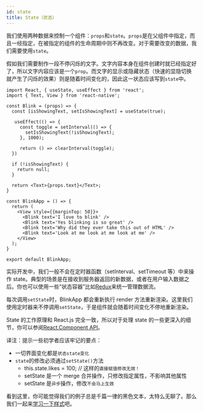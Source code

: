 ```yaml
---
id: state
title: State（状态）
---
```


我们使用两种数据来控制一个组件：`props`和`state`。`props`是在父组件中指定，而且一经指定，在被指定的组件的生命周期中则不再改变。对于需要改变的数据，我们需要使用`state`。

假如我们需要制作一段不停闪烁的文字。文字内容本身在组件创建时就已经指定好了，所以文字内容应该是一个`prop`。而文字的显示或隐藏状态（快速的显隐切换就产生了闪烁的效果）则是随着时间变化的，因此这一状态应该写到`state`中。

```SnackPlayer name=State
import React, { useState, useEffect } from 'react';
import { Text, View } from 'react-native';

const Blink = (props) => {
  const [isShowingText, setIsShowingText] = useState(true);

   useEffect(() => {
     const toggle = setInterval(() => {
       setIsShowingText(!isShowingText);
     }, 1000);

     return () => clearInterval(toggle);
  })

  if (!isShowingText) {
    return null;
  }

  return <Text>{props.text}</Text>;
}

const BlinkApp = () => {
  return (
    <View style={{marginTop: 50}}>
      <Blink text='I love to blink' />
      <Blink text='Yes blinking is so great' />
      <Blink text='Why did they ever take this out of HTML' />
      <Blink text='Look at me look at me look at me' />
    </View>
  );
}

export default BlinkApp;
```

实际开发中，我们一般不会在定时器函数（setInterval、setTimeout 等）中来操作 state。典型的场景是在接收到服务器返回的新数据，或者在用户输入数据之后。你也可以使用一些“状态容器”比如[Redux](http://redux.js.org/index.html)来统一管理数据流。

每次调用`setState`时，BlinkApp 都会重新执行 render 方法重新渲染。这里我们使用定时器来不停调用`setState`，于是组件就会随着时间变化不停地重新渲染。

State 的工作原理和 React.js 完全一致，所以对于处理 state 的一些更深入的细节，你可以参阅[React.Component API](https://reactjs.org/docs/react-component.html#setstate)。

译注：提示一些初学者应该牢记的要点：

- 一切界面变化都是`状态state变化`
- `state`的修改必须通过`setState()`方法
  - this.state.likes = 100; // 这样的`直接赋值修改无效！`
  - setState 是一个 merge 合并操作，只修改指定属性，不影响其他属性
  - setState 是`异步`操作，修改`不会马上生效`

看到这里，你可能觉得我们的例子总是千篇一律的黑色文本，太特么无聊了。那么我们一起来[学习一下样式](style.md)吧。
